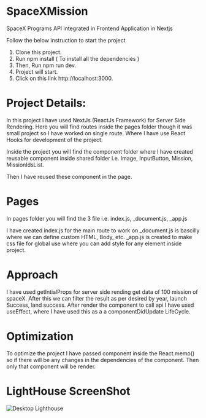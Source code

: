 # SpaceXMission
SpaceX Programs API integrated in Frontend Application in Nextjs

Follow the below instruction to start the project
1. Clone this project.
2. Run npm install ( To install all the dependencies )
3. Then, Run npm run dev.
4. Project will start.
5. Click on this link http://localhost:3000.

# Project Details:

In this project I have used NextJs (ReactJs Framework) for Server Side Rendering.
Here you will find routes inside the pages folder though it was small project so I have worked on single route. Where I have use React Hooks for development of the project. 

Inside the project you will find the component folder where I have created reusable component inside shared folder i.e. Image, InputButton, Mission, MissionIdsList.

Then I have reused these component in the page.

# Pages

In pages folder you will find the 3 file i.e. index.js, _document.js, _app.js

I have created index.js for the main route to work on
_document.js is bascilly where we can define custom HTML, Body, etc. 
_app.js is created to make css file for global use where you can add style for any element inside project.

# Approach

I have used getIntialProps for server side rending get data of 100 mission of spaceX. 
After this we can filter the result as per desired by year, launch Success, land success.
After render the component to call api I have used useEffect, where I have used this as a a componentDidUpdate LifeCycle.

# Optimization

To optimize the project I have passed component inside the React.memo() so if there will be any changes in the dependencies of the component. Then only that component will be render.

# LightHouse ScreenShot
![Desktop Lighthouse](https://user-images.githubusercontent.com/40294139/89370027-53401500-d6fd-11ea-803c-3e8083a3f8fb.png)
